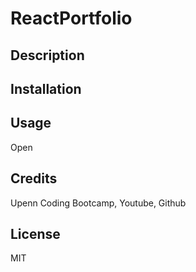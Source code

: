 # ReactPortfolio

## Description

## Installation

## Usage
Open
## Credits
Upenn Coding Bootcamp, Youtube, Github
## License
MIT
